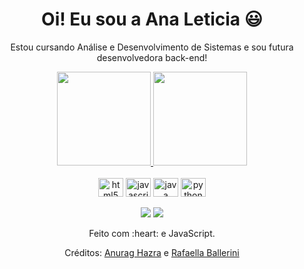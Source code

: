 <div>
  
  <h1 align="center">
    Oi! Eu sou a Ana Leticia 😃️
  </h1>
  
  <p align="center">
    Estou cursando Análise e Desenvolvimento de Sistemas e sou futura desenvolvedora back-end!     
  </p>
  
</div>

<div align="center">
  <a href="https://github.com/leticiareis6858">
    <img height="150em"  src="https://github-readme-stats-lemon-seven-93.vercel.app/api?username=leticiareis6858&count_private=true&include_all_commits=true&show_icons=true&theme=dracula&hide_border=false&show_owner=true"/>
    
   <img height="150em" src="https://github-readme-stats-lemon-seven-93.vercel.app/api/top-langs/?username=leticiareis6858&theme=dracula&hide_border=false&&layout=compact"/>
  </a>
</div>

<div align="center" valign="top"><br>
  <img align="center" alt="html5" height="30" width="40" src="https://cdn.jsdelivr.net/gh/devicons/devicon/icons/html5/html5-original.svg">
  <img align="center" alt="javascript" height="30" width="40" src="https://cdn.jsdelivr.net/gh/devicons/devicon/icons/javascript/javascript-original.svg">
  <img align="center" alt="java" height="30" width="40" src="https://cdn.jsdelivr.net/gh/devicons/devicon/icons/java/java-original.svg">
  <img align="center" alt="python" height="30" width="40" src="https://cdn.jsdelivr.net/gh/devicons/devicon/icons/python/python-original.svg"> 
</div><br>

<div align="center">
  <a href="https://www.linkedin.com/in/analeticia6858/" target="_blank"><img src="https://img.shields.io/badge/-LinkedIn-%230077B5?style=for-the-badge&logo=linkedin&logoColor=white" target="_blank"></a> 
  <a href="mailto:leticiareisvr2@gmail.com"><img src="https://img.shields.io/badge/-Gmail-%23333?style=for-the-badge&logo=gmail&logoColor=white" target="_blank"></a>
</div>


<div align="center">
  <p>Feito com :heart: e JavaScript.</p>
  <p>Créditos: <a href="https://github.com/anuraghazra/github-readme-stats">Anurag Hazra</a> e <a href="https://github.com/rafaballerini">Rafaella Ballerini</a></p>
</div>
